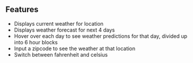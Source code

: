 ## Features

- Displays current weather for location
- Displays weather forecast for next 4 days
- Hover over each day to see weather predictions for that day, divided up into 6 hour blocks
- Input a zipcode to see the weather at that location
- Switch between fahrenheit and celsius


